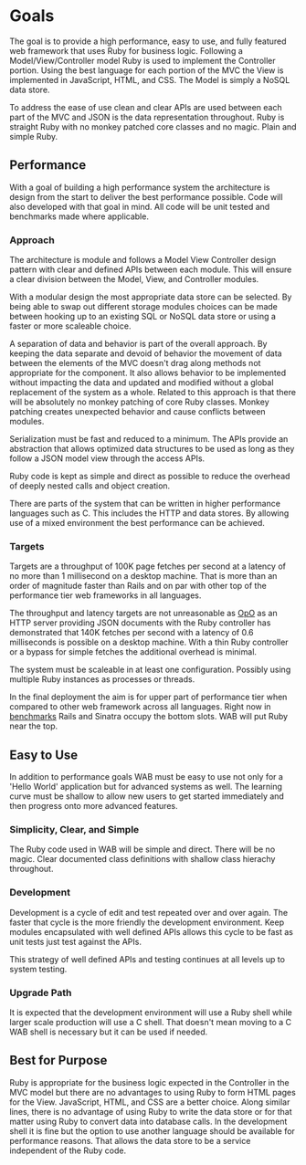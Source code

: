 # Goals

The goal is to provide a high performance, easy to use, and fully featured web
framework that uses Ruby for business logic. Following a Model/View/Controller
model Ruby is used to implement the Controller portion. Using the best
language for each portion of the MVC the View is implemented in JavaScript,
HTML, and CSS. The Model is simply a NoSQL data store.

To address the ease of use clean and clear APIs are used between each part of
the MVC and JSON is the data representation throughout. Ruby is straight Ruby
with no monkey patched core classes and no magic. Plain and simple Ruby.

## Performance

With a goal of building a high performance system the architecture is design
from the start to deliver the best performance possible. Code will also
developed with that goal in mind. All code will be unit tested and benchmarks
made where applicable.

### Approach

The architecture is module and follows a Model View Controller design pattern
with clear and defined APIs between each module. This will ensure a clear
division between the Model, View, and Controller modules.

With a modular design the most appropriate data store can be selected. By
being able to swap out different storage modules choices can be made between
hooking up to an existing SQL or NoSQL data store or using a faster or more
scaleable choice.

A separation of data and behavior is part of the overall approach. By keeping
the data separate and devoid of behavior the movement of data between the
elements of the MVC doesn't drag along methods not appropriate for the
component. It also allows behavior to be implemented without impacting the
data and updated and modified without a global replacement of the system as a
whole. Related to this approach is that there will be absolutely no monkey
patching of core Ruby classes. Monkey patching creates unexpected behavior and
cause conflicts between modules.

Serialization must be fast and reduced to a minimum. The APIs provide an
abstraction that allows optimized data structures to be used as long as they
follow a JSON model view through the access APIs.

Ruby code is kept as simple and direct as possible to reduce the overhead of
deeply nested calls and object creation.

There are parts of the system that can be written in higher performance
languages such as C. This includes the HTTP and data stores. By allowing use
of a mixed environment the best performance can be achieved.

### Targets

Targets are a throughput of 100K page fetches per second at a latency of no
more than 1 millisecond on a desktop machine. That is more than an order of
magnitude faster than Rails and on par with other top of the performance tier
web frameworks in all languages.

The throughput and latency targets are not unreasonable as
[OpO](http://opo.technology) as an HTTP server providing JSON documents with
the Ruby controller has demonstrated that 140K fetches per second with a
latency of 0.6 milliseconds is possible on a desktop machine. With a thin Ruby
controller or a bypass for simple fetches the additional overhead is minimal.

The system must be scaleable in at least one configuration. Possibly using
multiple Ruby instances as processes or threads.

In the final deployment the aim is for upper part of performance tier when
compared to other web framework across all languages. Right now in
[benchmarks](https://gist.github.com/omnibs/e5e72b31e6bd25caf39a) Rails and
Sinatra occupy the bottom slots. WAB will put Ruby near the top.

## Easy to Use

In addition to performance goals WAB must be easy to use not only for a
'Hello World' application but for advanced systems as well. The learning curve
must be shallow to allow new users to get started immediately and then
progress onto more advanced features.

### Simplicity, Clear, and Simple

The Ruby code used in WAB will be simple and direct. There will be no
magic. Clear documented class definitions with shallow class hierachy
throughout.

### Development

Development is a cycle of edit and test repeated over and over again. The
faster that cycle is the more friendly the development environment. Keep
modules encapsulated with well defined APIs allows this cycle to be fast as
unit tests just test against the APIs.

This strategy of well defined APIs and testing continues at all levels up to
system testing.

### Upgrade Path

It is expected that the development environment will use a Ruby shell while
larger scale production will use a C shell. That doesn't mean moving to a C
WAB shell is necessary but it can be used if needed.

## Best for Purpose

Ruby is appropriate for the business logic expected in the Controller in the
MVC model but there are no advantages to using Ruby to form HTML pages for the
View. JavaScript, HTML, and CSS are a better choice. Along similar lines,
there is no advantage of using Ruby to write the data store or for that matter
using Ruby to convert data into database calls. In the development shell it is
fine but the option to use another language should be available for
performance reasons. That allows the data store to be a service independent of
the Ruby code.
